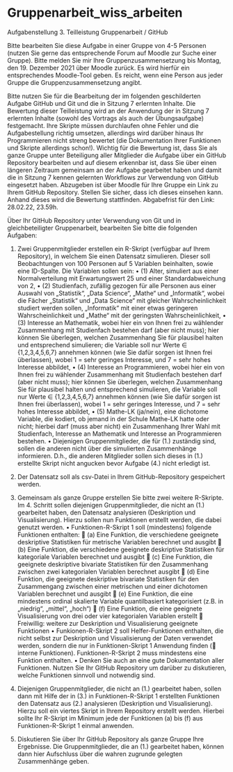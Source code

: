 # Gruppenarbeit_wiss_arbeiten


Aufgabenstellung 3. Teilleistung Gruppenarbeit / GitHub


Bitte bearbeiten Sie diese Aufgabe in einer Gruppe von 4-5 Personen (nutzen Sie gerne das
entsprechende Forum auf Moodle zur Suche einer Gruppe).
Bitte melden Sie mir Ihre Gruppenzusammensetzung bis Montag, den 19. Dezember 2021
über Moodle zurück. Es wird hierfür ein entsprechendes Moodle-Tool geben. Es reicht,
wenn eine Person aus jeder Gruppe die Gruppenzusammensetzung angibt.

Bitte nutzen Sie für die Bearbeitung der im folgenden geschilderten Aufgabe GitHub und
Git und die in Sitzung 7 erlernten Inhalte. Die Bewertung dieser Teilleistung wird an der
Anwendung der in Sitzung 7 erlernten Inhalte (sowohl des Vortrags als auch der
Übungsaufgabe) festgemacht. Ihre Skripte müssen durchlaufen ohne Fehler und die
Aufgabestellung richtig umsetzen, allerdings wird darüber hinaus Ihr Programmieren nicht
streng bewertet (die Dokumentation Ihrer Funktionen und Skripte allerdings schon!).
Wichtig für die Bewertung ist, dass Sie als ganze Gruppe unter Beteiligung aller Mitglieder
die Aufgabe über ein GitHub Repository bearbeiten und auf diesem erkennbar ist, dass Sie
über einen längeren Zeitraum gemeinsam an der Aufgabe gearbeitet haben und damit die
in Sitzung 7 kennen gelernten Workflows zur Verwendung von GitHub eingesetzt haben.
Abzugeben ist über Moodle für Ihre Gruppe ein Link zu Ihrem GitHub Repository. 
Stellen Sie
sicher, dass ich dieses einsehen kann. Anhand dieses wird die Bewertung stattfinden.
Abgabefrist für den Link: 28.02.22, 23.59h.


Über Ihr GitHub Repository unter Verwendung von Git und in gleichbeteiligter
Gruppenarbeit, bearbeiten Sie bitte die folgenden Aufgaben:

1. Zwei Gruppenmitglieder erstellen ein R-Skript (verfügbar auf Ihrem Repository), in
welchem Sie einen Datensatz simulieren. Dieser soll Beobachtungen von 100
Personen auf 5 Variablen beinhalten, sowie eine ID-Spalte. Die Variablen sollen sein:
• (1) Alter, simuliert aus einer Normalverteilung mit Erwartungswert 25 und
einer Standardabweichung von 2,
• (2) Studienfach, zufällig gezogen für alle Personen aus einer Auswahl von
„Statistik“, „Data Science“, „Mathe“ und „Informatik“, wobei die Fächer
„Statistik“ und „Data Science“ mit gleicher Wahrscheinlichkeit studiert
werden sollen, „Informatik“ mit einer etwas geringeren Wahrscheinlichkeit
und „Mathe“ mit der geringsten Wahrscheinlichkeit,
• (3) Interesse an Mathematik, wobei hier ein von Ihnen frei zu wählender
Zusammenhang mit Studienfach bestehen darf (aber nicht muss); hier können
Sie überlegen, welchen Zusammenhang Sie für plausibel halten und
entsprechend simulieren; die Variable soll nur Werte ∈ {1,2,3,4,5,6,7}
annehmen können (wie Sie dafür sorgen ist Ihnen frei überlassen), wobei 1 =
sehr geringes Interesse, und 7 = sehr hohes Interesse abbildet,
• (4) Interesse an Programmieren, wobei hier ein von Ihnen frei zu wählender
Zusammenhang mit Studienfach bestehen darf (aber nicht muss); hier können
Sie überlegen, welchen Zusammenhang Sie für plausibel halten und
entsprechend simulieren, die Variable soll nur Werte ∈ {1,2,3,4,5,6,7}
annehmen können (wie Sie dafür sorgen ist Ihnen frei überlassen), wobei 1 =
sehr geringes Interesse, und 7 = sehr hohes Interesse abbildet,
• (5) Mathe-LK (ja/nein), eine dichotome Variable, die kodiert, ob jemand in der
Schule Mathe-LK hatte oder nicht; hierbei darf (muss aber nicht) ein
Zusammenhang Ihrer Wahl mit Studienfach, Interesse an Mathematik und
Interesse an Programmieren bestehen.
• Diejenigen Gruppenmitglieder, die für (1.) zuständig sind, sollen die anderen
nicht über die simulierten Zusammenhänge informieren. D.h., die anderen
Mitglieder sollen sich dieses in (1.) erstellte Skript nicht angucken bevor
Aufgabe (4.) nicht erledigt ist.


2. Der Datensatz soll als csv-Datei in Ihrem GitHub-Repository gespeichert werden.


3. Gemeinsam als ganze Gruppe erstellen Sie bitte zwei weitere R-Skripte. Im 4. Schritt
sollen diejenigen Gruppenmitglieder, die nicht an (1.) gearbeitet haben, den
Datensatz analysieren (Deskription und Visualisierung). Hierzu sollen nun Funktionen
erstellt werden, die dabei genutzt werden.
• Funktionen-R-Skript 1 soll (mindestens) folgende Funktionen enthalten:
 (a) Eine Funktion, die verschiedene geeignete deskriptive Statistiken
für metrische Variablen berechnet und ausgibt
 (b) Eine Funktion, die verschiedene geeignete deskriptive Statistiken
für kategoriale Variablen berechnet und ausgibt
 (c) Eine Funktion, die geeignete deskriptive bivariate Statistiken für
den Zusammenhang zwischen zwei kategorialen Variablen
berechnet ausgibt
 (d) Eine Funktion, die geeignete deskriptive bivariate Statistiken für
den Zusammengang zwischen einer metrischen und einer
dichotomen Variablen berechnet und ausgibt
 (e) Eine Funktion, die eine mindestens ordinal skalierte Variable
quantilbasiert kategorisiert (z.B. in „niedrig“, „mittel“, „hoch“)
 (f) Eine Funktion, die eine geeignete Visualisierung von drei oder vier
kategorialen Variablen erstellt
 Freiwillig: weitere zur Deskription und Visualisierung geeignete
Funktionen
• Funkionen-R-Skript 2 soll Helfer-Funktionen enthalten, die nicht selbst zur
Deskription und Visualisierung der Daten verwendet werden, sondern die nur
in Funktionen-Skript 1 Anwendung finden ( interne Funktionen).
Funktionen-R-Skript 2 muss mindestens eine Funktion enthalten.
• Denken Sie auch an eine gute Dokumentation aller Funktionen. Nutzen Sie Ihr
GitHub Repository um darüber zu diskutieren, welche Funktionen sinnvoll und
notwendig sind.



4. Diejenigen Gruppenmitglieder, die nicht an (1.) gearbeitet haben, sollen dann mit
Hilfe der in (3.) in Funktionen-R-Skript 1 erstellten Funktionen den Datensatz aus (2.)
analysieren (Deskription und Visualisierung). Hierzu soll ein viertes Skript in Ihrem
Repository erstellt werden. Hierbei sollte Ihr R-Skript im Minimum jede der
Funktionen (a) bis (f) aus Funktionen-R-Skript 1 einmal anwenden.


5. Diskutieren Sie über Ihr GitHub Repository als ganze Gruppe Ihre Ergebnisse. Die
Gruppenmitglieder, die an (1.) gearbeitet haben, können dann hier Aufschluss über
die wahren zugrunde gelegten Zusammenhänge geben.
